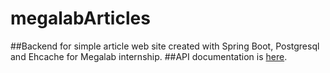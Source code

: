 # megalabArticles
##Backend for simple article web site created with Spring Boot, Postgresql and Ehcache for Megalab internship.
##API documentation is [here](https://app.swaggerhub.com/apis/QWERTYKELNMIIR/article_api/v1).
